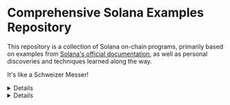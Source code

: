 # Comprehensive Solana Examples Repository

This repository is a collection of Solana on-chain programs, primarily based on examples from [Solana's official documentation](https://solana.com/docs/programs/examples), as well as personal discoveries and techniques learned along the way.

It's like a Schweizer Messer!

<details>

### Useful docs during learning process

[Program Examples](https://solana.com/docs/programs/examples)  
[anchor lang docs.rs](https://docs.rs/anchor-lang/latest/anchor_lang/index.html)  
[solana web3.js](https://solana.com/docs/clients/javascript)  
[Initializing Accounts in Solana and Anchor - from rareskills](https://www.rareskills.io/post/solana-initialize-account)  
[solana cook book](https://solanacookbook.com/)  




</details>

<details>

### Solana Examples & Tricks
[Hello World on Solana.](./programs/hello_solana/src/instructions/initialized.rs)  
[Use real-time Pyth data in Solana.](./programs/hello_solana/src/instructions/price_updater.rs)  
[Store and retrieve data using Solana accounts.](./programs/hello_solana/src/instructions/create.rs)  
[Storing global state - Counter.](./programs/hello_solana/src/instructions/counter.rs)  
[Custom #[error_code]](./programs/hello_solana/src/instructions/error.rs)  
[Saving per-user state - Favorites](./programs/hello_solana/src/instructions/favorites.rs)
[Check that the accounts provided in incoming instructions meet particular criteria.](./programs/hello_solana/src/instructions/check_account.rs)  
[Close an account and get the Lamports back.](./programs/hello_solana/src/instructions/create_or_close_user.rs)  
[Solana clock and other “block” variables.](./programs/hello_solana/src/instructions/sysvars.rs)  
[Emit events on solana.](./programs/hello_solana/src/instructions/events.rs)  
[Only owner on solana.](./programs/hello_solana/src/instructions/only_owner.rs)  
[Mapping.](./programs/hello_solana/src/instructions/mappings.rs)  






</details>